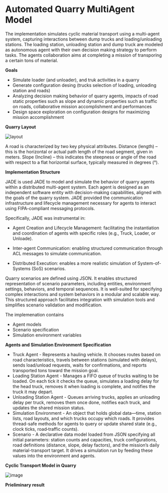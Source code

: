 # Automated Quarry MultiAgent Model
The implementation simulates cyclic material transport using a multi-agent system, capturing interactions between dump trucks and loading/unloading stations. The loading station, unloading station and dump truck are modeled as autonomous agent with their own decision making strategy to perform tasks. The agents collaboration aims at completing a mission of transporing a certain tons of material.

**Goals**
- Simulate loader (and unloader), and truk activities in a quarry
- Generate configuration desing (trucks selection of loading, unloading station and roads)
- Analyzing decision making behavior of quarry agents, impacts of road static properties such as slope and dynamic properties such as traffic on roads, collaborative mission accomplishment and performances
- Design space exploration on configuration designs for maximizing mission accomplishment

**Quarry Layout**

![layout](https://github.com/user-attachments/assets/d9ffe0f4-46d1-4697-84de-4f51b999137c)

A road is characterized by two key physical attributes. Distance (length) – this is the horizontal or actual path length of the road segment, given in meters. Slope (Incline) – this indicates the steepness or angle of the road with respect to a flat horizontal surface, typically measured in degrees (°). 

**Implementation Structure**

JADE is used JADE to model and simulate the behavior of quarry agents within a distributed multi-agent system. Each agent is designed as an independent software entity with decision-making capabilities, aligned with the goals of the quarry system. JADE provided the communication infrastructure and lifecycle management necessary for agents to interact using FIPA-compliant messaging protocols.

Specifically, JADE was instrumental in:

- Agent Creation and Lifecycle Management: facilitating the instantiation and coordination of agents with specific roles (e.g., Truck, Loader, or Unloade).

- Inter-agent Communication: enabling structured communication through ACL messages to simulate communication.

- Distributed Execution: enables a more realistic simulation of System-of-Systems (SoS) scenarios.

Quarry scenarios are defined using JSON. It enables structured representation of scenario parameters, including entities, environment settings, behaviors, and temporal sequences. It is well-suited for specifying complex interactions and system behaviors in a modular and scalable way. This structured approach facilitates integration with simulation tools and simplifies scenario validation and modification.

The implemenation contains 
- Agent models
- Scenario specification
- Simulation environment variables

**Agents and Simulation Environment Specification**
- Truck Agent - Represents a hauling vehicle. It chooses routes based on road characteristics, travels between stations (simulated with delays), sends load/unload requests, waits for confirmations, and reports transported tons toward the mission goal.
- Loading Station Agent - Manages a FIFO queue of trucks waiting to be loaded. On each tick it checks the queue, simulates a loading delay for the head truck, removes it when loading is complete, and notifies the truck it may depart.
- Unloading Station Agent - Queues arriving trucks, applies an unloading delay per truck, removes them once done, notifies each truck, and updates the shared mission status.
- Simulation Environment - An object that holds global data—time, station lists, road layouts, and which trucks occupy which roads. It provides thread-safe methods for agents to query or update shared state (e.g., clock ticks, road‐traffic counts).
- Scenario - A declarative data model loaded from JSON specifying all initial parameters: station counts and capacities, truck configurations, road definitions (distance, slope, delay factors), and the mission’s daily material-transport target. It drives a simulation run by feeding these values into the environment and agents.

**Cyclic Transport Model in Quarry**

![image](https://github.com/user-attachments/assets/7a1bb878-355b-4d16-ad2e-ed18a1cd6bb7)


**Prieliminary result**


